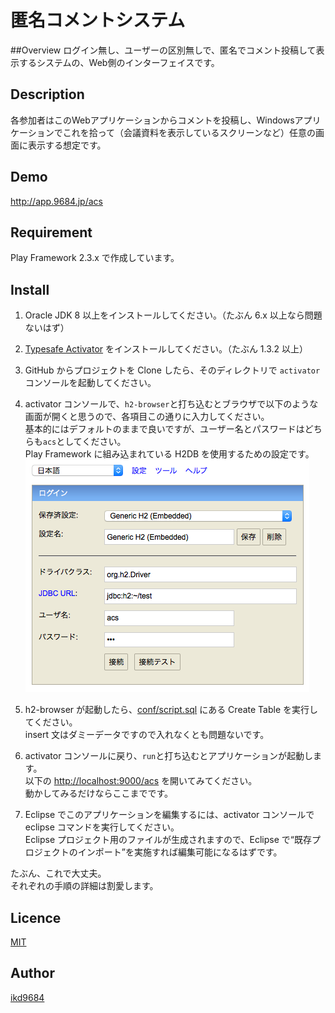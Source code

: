 匿名コメントシステム
====

##Overview
ログイン無し、ユーザーの区別無しで、匿名でコメント投稿して表示するシステムの、Web側のインターフェイスです。

## Description
各参加者はこのWebアプリケーションからコメントを投稿し、Windowsアプリケーションでこれを拾って（会議資料を表示しているスクリーンなど）任意の画面に表示する想定です。  

## Demo
<http://app.9684.jp/acs>

## Requirement
Play Framework 2.3.x で作成しています。

## Install
1. Oracle JDK 8 以上をインストールしてください。（たぶん 6.x 以上なら問題ないはず）

1. [Typesafe Activator](https://www.typesafe.com/get-started) をインストールしてください。（たぶん 1.3.2 以上）

1. GitHub からプロジェクトを Clone したら、そのディレクトリで `activator` コンソールを起動してください。

1. activator コンソールで、`h2-browser`と打ち込むとブラウザで以下のような画面が開くと思うので、各項目この通りに入力してください。  
基本的にはデフォルトのままで良いですが、ユーザー名とパスワードはどちらも`acs`としてください。  
Play Framework に組み込まれている H2DB を使用するための設定です。  
![Alt h2-browser](https://raw.githubusercontent.com/ikd9684/AnonymousCommentSystem/master/h2-browser.png)

1. h2-browser が起動したら、[conf/script.sql](https://github.com/ikd9684/AnonymousCommentSystem/blob/master/conf/script.sql) にある Create Table を実行してください。  
insert 文はダミーデータですので入れなくとも問題ないです。

1. activator コンソールに戻り、`run`と打ち込むとアプリケーションが起動します。  
以下の <http://localhost:9000/acs> を開いてみてください。  
動かしてみるだけならここまでです。

1. Eclipse でこのアプリケーションを編集するには、activator コンソールで eclipse コマンドを実行してください。  
Eclipse プロジェクト用のファイルが生成されますので、Eclipse で“既存プロジェクトのインポート”を実施すれば編集可能になるはずです。


たぶん、これで大丈夫。  
それぞれの手順の詳細は割愛します。

## Licence

[MIT](https://github.com/tcnksm/tool/blob/master/LICENCE)

## Author

[ikd9684](https://github.com/ikd9684)
